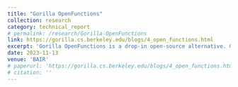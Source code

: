```yaml
---
title: "Gorilla OpenFunctions"
collection: research
category: technical_report
# permalink: /research/Gorilla-OpenFunctions
link: https://gorilla.cs.berkeley.edu/blogs/4_open_functions.html
excerpt: 'Gorilla OpenFunctions is a drop-in open-source alternative. Given a prompt and API, Gorilla returns the correctly formatted function call.'
date: 2023-11-13
venue: 'BAIR'
# paperurl: 'https://gorilla.cs.berkeley.edu/blogs/4_open_functions.html'
# citation: ''
---
```


